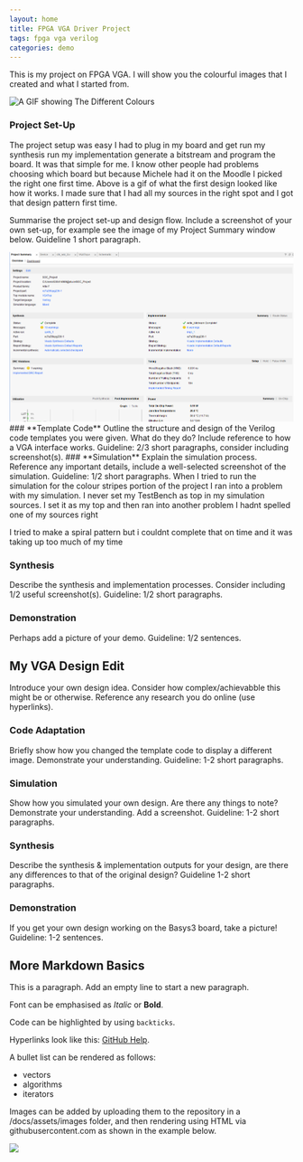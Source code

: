```yaml
---
layout: home
title: FPGA VGA Driver Project
tags: fpga vga verilog
categories: demo
---
```


This is my project on FPGA VGA. I will show you the colourful images that I created and what I started from.

![A GIF showing The Different Colours](https://raw.githubusercontent.com/Edmentos/SOC_Project/main/IMG_1861.gif)
### **Project Set-Up**
The project setup was easy I had to plug in my board and get run my synthesis run my implementation generate a bitstream and program the board. It was that simple for me.
I know other people had problems choosing which board but because Michele had it on the Moodle I picked the right one first time. Above is a gif of what the first design looked like how it works. I made sure that I had all my sources in the right spot and I got that design pattern first time.

Summarise the project set-up and design flow. Include a screenshot of your own set-up, for example see the image of my Project Summary window below. Guideline 1 short paragraph.

<img src="https://raw.githubusercontent.com/Edmentos/SOC_Project/main/Images and videos/Project Summary.png">
### **Template Code**
Outline the structure and design of the Verilog code templates you were given. What do they do? Include reference to how a VGA interface works. Guideline: 2/3 short paragraphs, consider including screenshot(s).
### **Simulation**
Explain the simulation process. Reference any important details, include a well-selected screenshot of the simulation. Guideline: 1/2 short paragraphs.
When I tried to run the simulation for the colour stripes portion of the project I ran into a problem with my simulation. I never set my TestBench as top in my simulation sources. I set it as my top and then ran into another problem I hadnt spelled one of my sources right 

I tried to make a spiral pattern but i couldnt complete that on time and it was taking up too much of my time 
### **Synthesis**
Describe the synthesis and implementation processes. Consider including 1/2 useful screenshot(s). Guideline: 1/2 short paragraphs.
### **Demonstration**
Perhaps add a picture of your demo. Guideline: 1/2 sentences.

## **My VGA Design Edit**
Introduce your own design idea. Consider how complex/achievabble this might be or otherwise. Reference any research you do online (use hyperlinks).
### **Code Adaptation**
Briefly show how you changed the template code to display a different image. Demonstrate your understanding. Guideline: 1-2 short paragraphs.
### **Simulation**
Show how you simulated your own design. Are there any things to note? Demonstrate your understanding. Add a screenshot. Guideline: 1-2 short paragraphs.
### **Synthesis**
Describe the synthesis & implementation outputs for your design, are there any differences to that of the original design? Guideline 1-2 short paragraphs.
### **Demonstration**
If you get your own design working on the Basys3 board, take a picture! Guideline: 1-2 sentences.

## **More Markdown Basics**
This is a paragraph. Add an empty line to start a new paragraph.

Font can be emphasised as *Italic* or **Bold**.

Code can be highlighted by using `backticks`.

Hyperlinks look like this: [GitHub Help](https://help.github.com/).

A bullet list can be rendered as follows:
- vectors
- algorithms
- iterators

Images can be added by uploading them to the repository in a /docs/assets/images folder, and then rendering using HTML via githubusercontent.com as shown in the example below.

<img src="https://raw.githubusercontent.com/melgineer/fpga-vga-verilog/main/docs/assets/images/VGAPrjSrcs.png">
